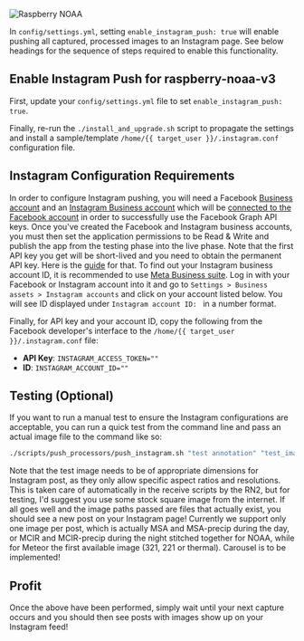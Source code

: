 ![Raspberry NOAA](../assets/header_1600_v2.png)

In `config/settings.yml`, setting `enable_instagram_push: true` will enable pushing all captured, processed
images to an Instagram page. See below headings for the sequence of steps required to enable this functionality.

## Enable Instagram Push for raspberry-noaa-v3

First, update your `config/settings.yml` file to set `enable_instagram_push: true`.

Finally, re-run the `./install_and_upgrade.sh` script to propagate the settings and install a sample/template
`/home/{{ target_user }}/.instagram.conf` configuration file.

## Instagram Configuration Requirements

In order to configure Instagram pushing, you will need a Facebook [Business account](https://www.facebook.com/business/help/1710077379203657?id=180505742745347) and an [Instagram Business account](https://business.instagram.com/getting-started) which will be [connected to the Facebook account](https://help.instagram.com/176235449218188) in order to successfully use the Facebook Graph API keys. Once you've created the Facebook and Instagram business accounts, you must then set the application permissions to be Read & Write and publish the app from the testing phase into the live phase. Note that the first API key you get will be short-lived and you need to obtain the permanent API key. Here is the [guide](https://elfsight.com/blog/how-to-get-facebook-access-token/#:~:text=Go%20to%20Facebook%20Developer%20account,.facebook.com%2Fapps.&text=Press%20Create%20App%20ID%20and,select%20Get%20User%20Access%20Token.) for that. To find out your Instagram business account ID, it is recommended to use [Meta Business suite](business.facebook.com). Log in with your Facebook or Instagram account into it and go to `Settings > Business assets > Instagram accounts` and click on your account listed below. You will see ID displayed under `Instagram account ID: ` in a number format.

Finally, for API key and your account ID, copy the following from the Facebook developer's interface to the
`/home/{{ target_user }}/.instagram.conf` file:

* **API Key**: `INSTAGRAM_ACCESS_TOKEN=""`
* **ID**: `INSTAGRAM_ACCOUNT_ID=""`

## Testing (Optional)

If you want to run a manual test to ensure the Instagram configurations are acceptable, you can run a quick test
from the command line and pass an actual image file to the command like so:

```bash
./scripts/push_processors/push_instagram.sh "test annotation" "test_image.jpg"
```

Note that the test image needs to be of appropriate dimensions for Instagram post, as they only allow specific aspect ratios and resolutions. This is taken care of automatically in the receive scripts by the RN2, but for testing, I'd suggest you use some stock square image from the internet.
If all goes well and the image paths passed are files that actually exist, you should see a new post on your
Instagram page! Currently we support only one image per post, which is actually MSA and MSA-precip during the day, or MCIR and MCIR-precip during the night stitched together for NOAA, while for Meteor the first available image (321, 221 or thermal). Carousel is to be implemented!

## Profit

Once the above have been performed, simply wait until your next capture occurs and you should then see posts with
images show up on your Instagram feed!
